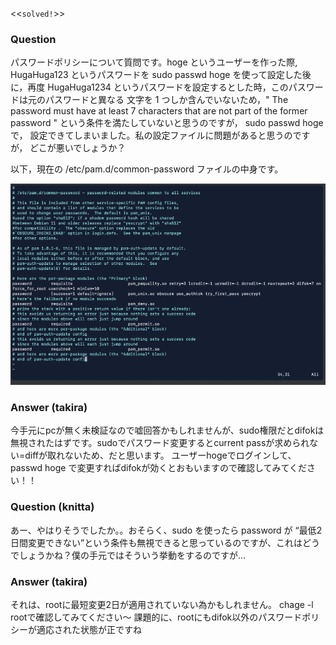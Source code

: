 <<`solved!`>>

### Question
パスワードポリシーについて質問です。hoge というユーザーを作った際, HugaHuga123 というパスワードを sudo passwd hoge を使って設定した後に，再度 HugaHuga1234 というパスワードを設定するとした時，このパスワードは元のパスワードと異なる 文字を 1 つしか含んでいないため，" The password must have at least 7 characters that are not part of the former password " という条件を満たしていないと思うのですが， sudo passwd hoge で， 設定できてしまいました。私の設定ファイルに問題があると思うのですが， どこが悪いでしょうか？

以下，現在の /etc/pam.d/common-password ファイルの中身です。

![](../imgs/%E3%82%B9%E3%82%AF%E3%83%AA%E3%83%BC%E3%83%B3%E3%82%B7%E3%83%A7%E3%83%83%E3%83%88%202022-11-23%2021.41.04.png)

### Answer (takira)
今手元にpcが無く未検証なので嘘回答かもしれませんが、sudo権限だとdifokは無視されたはずです。sudoでパスワード変更するとcurrent passが求められない=diffが取れないため、だと思います。
ユーザーhogeでログインして、passwd hoge で変更すればdifokが効くとおもいますので確認してみてください！！

### Question (knitta)
あー、やはりそうでしたか。。おそらく、sudo を使ったら password が “最低2日間変更できない”という条件も無視できると思っているのですが、これはどうでしょうかね？僕の手元ではそういう挙動をするのですが…

### Answer (takira)
それは、rootに最短変更2日が適用されていない為かもしれません。
chage -l rootで確認してみてください〜 
課題的に、rootにもdifok以外のパスワードポリシーが適応された状態が正ですね

